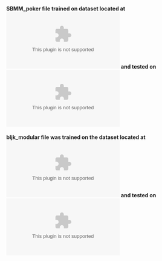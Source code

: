 #### SBMM_poker file trained on dataset located at ![data_train](https://github.com/vinzard11/Poker-Blackjack-Matchmaking/blob/main/datasets/training%20and%20test%20datasets/Poker.csv) and tested on ![data_test](https://github.com/vinzard11/Poker-Blackjack-Matchmaking/blob/main/datasets/training%20and%20test%20datasets/Poker_test.csv)

#### bljk_modular file was trained on the dataset located at ![data_train](https://github.com/vinzard11/Poker-Blackjack-Matchmaking/blob/main/datasets/bljk_rating_train.csv) and tested on ![data_test](https://github.com/vinzard11/Poker-Blackjack-Matchmaking/blob/main/datasets/bljk_rating_test.csv)
